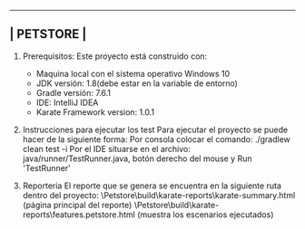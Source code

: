 ------------
| PETSTORE |
------------

1. Prerequisitos:
Este proyecto está construido con:
	- Maquina local con el sistema operativo Windows 10
	- JDK versión: 1.8(debe estar en la variable de entorno)
	- Gradle versión: 7.6.1
	- IDE: IntelliJ IDEA
	- Karate Framework version: 1.0.1


2. Instrucciones para ejecutar los test
Para ejecutar el proyecto se puede hacer de la siguiente forma:
Por consola colocar el comando:  ./gradlew clean test -i
Por el IDE situarse en el archivo: java/runner/TestRunner.java, botón derecho del mouse y Run 'TestRunner'


3.  Reporteria
El reporte que se genera se encuentra en la siguiente ruta dentro del proyecto:
\Petstore\build\karate-reports\karate-summary.html (página principal del reporte)
\Petstore\build\karate-reports\features.petstore.html (muestra los escenarios ejecutados)